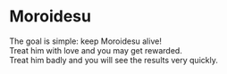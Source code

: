 # Moroidesu
The goal is simple: keep Moroidesu alive!<br>
Treat him with love and you may get rewarded.<br>
Treat him badly and you will see the results very quickly.
